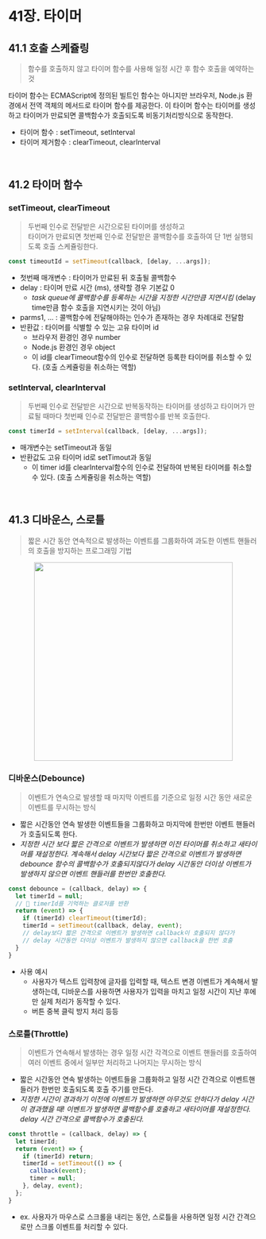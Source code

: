 # 41장. 타이머

## 41.1 호출 스케쥴링
> 함수를 호출하지 않고 타이머 함수를 사용해 일정 시간 후 함수 호출을 예약하는 것


타이머 함수는 ECMAScript에 정의된 빌트인 함수는 아니지만 브라우저, Node.js 환경에서 전역 객체의 메서드로 타이머 함수를 제공한다. 이 타이머 함수는 타이머를 생성하고 타이머가 만료되면 콜백함수가 호출되도록 비동기처리방식으로 동작한다.
- 타이머 함수 : setTimeout, setInterval
- 타이머 제거함수 : clearTimeout, clearInterval

<br>


## 41.2 타이머 함수

### setTimeout, clearTimeout
> 두번째 인수로 전달받은 시간으로된 타이머를 생성하고  
> 타이머가 만료되면 첫번째 인수로 전달받은 콜백함수를 호출하여 단 1번 실행되도록 호출 스케쥴링한다.

```js
const timeoutId = setTimeout(callback, [delay, ...args]);
```
- 첫번째 매개변수 : 타이머가 만료된 뒤 호출될 콜백함수
- delay : 타이머 만료 시간 (ms), 생략할 경우 기본값 0
  - *task queue에 콜백함수를 등록하는 시간을 지정한 시간만큼 지연시킴* (delay time만큼 함수 호출을 지연시키는 것이 아님)
- parms1, ... : 콜백함수에 전달해야하는 인수가 존재하는 경우 차례대로 전달함
- 반환값 : 타이머를 식별할 수 있는 고유 타이머 id
  - 브라우저 환경인 경우 number
  - Node.js 환경인 경우 object
  - 이 id를 clearTimeout함수의 인수로 전달하면 등록한 타이머를 취소할 수 있다. (호출 스케쥴링을 취소하는 역할)


### setInterval, clearInterval
> 두번째 인수로 전달받은 시간으로 반복동작하는 타이머를 생성하고
> 타이머가 만료될 때마다 첫번째 인수로 전달받은 콜백함수를 반복 호출한다.

```js
const timerId = setInterval(callback, [delay, ...args]);
```
- 매개변수는 setTimeout과 동일
- 반환값도 고유 타이머 id로 setTimout과 동일
  - 이 timer id를 clearInterval함수의 인수로 전달하여 반복된 타이머를 취소할 수 있다. (호출 스케쥴링을 취소하는 역할)


<br>

## 41.3 디바운스, 스로틀
> 짧은 시간 동안 연속적으로 발생하는 이벤트를 그룹화하여
> 과도한 이벤트 핸들러의 호출을 방지하는 프로그래밍 기법

<p align="center"><img src="https://github.com/bread1022/TIL/assets/107349637/5427a937-484c-4798-801d-7658ae00dbd3" width="400" /></p>


### 디바운스(Debounce)
> 이벤트가 연속으로 발생할 때 마지막 이벤트를 기준으로
> 일정 시간 동안 새로운 이벤트를 무시하는 방식

- 짧은 시간동안 연속 발생한 이벤트들을 그룹화하고 마지막에 한번만 이벤트 핸들러가 호출되도록 한다.
- *지정한 시간 보다 짧은 간격으로 이벤트가 발생하면 이전 타이머를 취소하고 새타이머를 재설정한다. 계속해서 delay 시간보다 짧은 간격으로 이벤트가 발생하면 debounce 함수의 콜백함수가 호출되지않다가 delay 시간동안 더이상 이벤트가 발생하지 않으면 이벤트 핸들러를 한번만 호출한다.*


```js
const debounce = (callback, delay) => {
  let timerId = null;
  // 🌟 timerId를 기억하는 클로저를 반환
  return (event) => {
    if (timerId) clearTimeout(timerId);
    timerId = setTimeout(callback, delay, event);
    // delay보다 짧은 간격으로 이벤트가 발생하면 callback이 호출되지 않다가
    // delay 시간동안 더이상 이벤트가 발생하지 않으면 callback을 한번 호출
  }
}
```
- 사용 예시
  - 사용자가 텍스트 입력창에 글자를 입력할 때, 텍스트 변경 이벤트가 계속해서 발생하는데, 디바운스를 사용하면 사용자가 입력을 마치고 일정 시간이 지난 후에만 실제 처리가 동작할 수 있다.
  - 버튼 중복 클릭 방지 처리 등등



### 스로틀(Throttle)
> 이벤트가 연속해서 발생하는 경우
> 일정 시간 각격으로 이벤트 핸들러를 호출하여
> 여러 이벤트 중에서 일부만 처리하고 나머지는 무시하는 방식

- 짧은 시간동안 연속 발생하는 이벤트들을 그룹화하고 일정 시간 간격으로 이벤트핸들러가 한번만 호출되도록 호출 주기를 만든다.
- *지정한 시간이 경과하기 이전에 이벤트가 발생하면 아무것도 안하다가 delay 시간이 경과했을 때! 이벤트가 발생하면 콜백함수를 호출하고 새타이머를 재설정한다. delay 시간 간격으로 콜백함수가 호출된다.*

```js
const throttle = (callback, delay) => {
  let timerId;
  return (event) => {
    if (timerId) return;
    timerId = setTimeout(() => {
      callback(event);
      timer = null;
    }, delay, event);
  };
}
```
- ex. 사용자가 마우스로 스크롤을 내리는 동안, 스로틀을 사용하면 일정 시간 간격으로만 스크롤 이벤트를 처리할 수 있다.